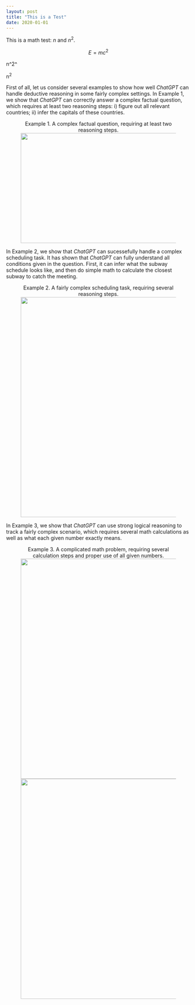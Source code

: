 ```yaml
---
layout: post
title: "This is a Test"
date: 2020-01-01 
---
```


This is a math test: $n$ and $n^2$.

$$ E = m c^2 $$

n^2^

n<sup>2</sup>


First of all, let us consider several examples to show how well *ChatGPT* can handle deductive reasoning in some fairly complex settings. In Example 1, we show that *ChatGPT* can correctly answer a complex factual question, which requires at least two reasoning steps: i) figure out all relevant countries; ii) infer the capitals of these countries. 

<figure align="center">
<figcaption> Example 1. A complex factual question, requiring at least two reasoning steps. 
  </figcaption>
  <img src="{{site.url}}/figures/logic-reasoning-complex-factual-question.png" width="600" height="300" alt> 
</figure>

In Example 2, we show that *ChatGPT* can sucessefully handle a complex scheduling task. It has shown that *ChatGPT* can fully understand all conditions given in the question. First, it can infer what the subway schedule looks like, and then do simple math to calculate the closest subway to catch the meeting. 
<figure align="center">
<figcaption> Example 2. A fairly complex scheduling task, requiring several reasoning steps. 
  </figcaption> 
  <img src="{{site.url}}/figures/logic-reasoning-morning-subway.png" width="600" alt> 
</figure>

In Example 3, we show that *ChatGPT* can use strong logical reasoning to track a fairly complex scenario, which requires several math calculations as well as what each given number exactly means. 
<figure align="center">
 <figcaption>  Example 3. A complicated math problem, requiring several calculation steps and proper use of all given numbers. 
  </figcaption>
  <img src="{{site.url}}/figures/logic-reasoning-school-bus.png" width="600"  alt> 
  <img src="{{site.url}}/figures/logic-reasoning-school-bus-over-capacilty.png" width="600" alt> 
</figure>

